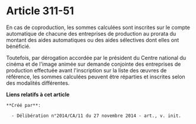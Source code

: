 # Article 311-51

En cas de coproduction, les sommes calculées sont inscrites sur le compte automatique de chacune des entreprises de
production au prorata du montant des aides automatiques ou des aides sélectives dont elles ont bénéficié. 

Toutefois, par dérogation accordée par le président du Centre national du cinéma et de l'image animée sur demande conjointe
des entreprises de production effectuée avant l'inscription sur la liste des œuvres de référence, les sommes calculées
peuvent être réparties et inscrites selon des modalités différentes.

**Liens relatifs à cet article**

	**Créé par**:

	  - Délibération n°2014/CA/11 du 27 novembre 2014 - art., v. init.
